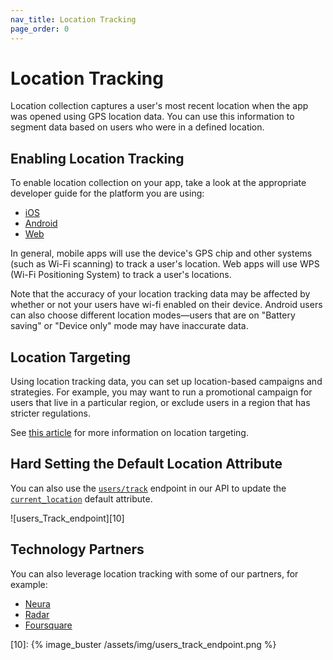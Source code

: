 ```yaml
---
nav_title: Location Tracking
page_order: 0
---
```

# Location Tracking

Location collection captures a user's most recent location when the app was opened using GPS location data. You can use this information to segment data based on users who were in a defined location. 

## Enabling Location Tracking

To enable location collection on your app, take a look at the appropriate developer guide for the platform you are using:

- [iOS][2]
- [Android][3]
- [Web][4]

In general, mobile apps will use the device's GPS chip and other systems (such as Wi-Fi scanning) to track a user's location. Web apps will use WPS (Wi-Fi Positioning System) to track a user's locations. 

Note that the accuracy of your location tracking data may be affected by whether or not your users have wi-fi enabled on their device. Android users can also choose different location modes—users that are on "Battery saving" or "Device only" mode may have inaccurate data. 

## Location Targeting

Using location tracking data, you can set up location-based campaigns and strategies. For example, you may want to run a promotional campaign for users that live in a particular region, or exclude users in a region that has stricter regulations.

See [this article][1] for more information on location targeting.

## Hard Setting the Default Location Attribute
You can also use the [`users/track`][8] endpoint in our API to update the [`current_location`][9] default attribute. 

![users_Track_endpoint][10]

## Technology Partners
You can also leverage location tracking with some of our partners, for example: 

- [Neura][5]
- [Radar][6]
- [Foursquare][7]

[1]: https://www.braze.com/docs/user_guide/engagement_tools/segments/location_targeting/
[2]: https://www.braze.com/docs/developer_guide/platform_integration_guides/ios/analytics/location_tracking/
[3]: https://www.braze.com/docs/developer_guide/platform_integration_guides/android/analytics/location_tracking/
[4]: https://js.appboycdn.com/web-sdk/latest/doc/module-appboy.html#.trackLocation
[5]: https://www.braze.com/docs/partners/data_augmentation/contextual_location/neura_actions/
[6]: https://www.braze.com/docs/partners/data_augmentation/contextual_location/radar/
[7]: https://www.braze.com/docs/partners/data_augmentation/contextual_location/foursquare/
[8]: https://www.braze.com/docs/api/endpoints/user_data/post_user_track/
[9]: https://www.braze.com/docs/api/objects_filters/user_attributes_object/
[10]: {% image_buster /assets/img/users_track_endpoint.png %}